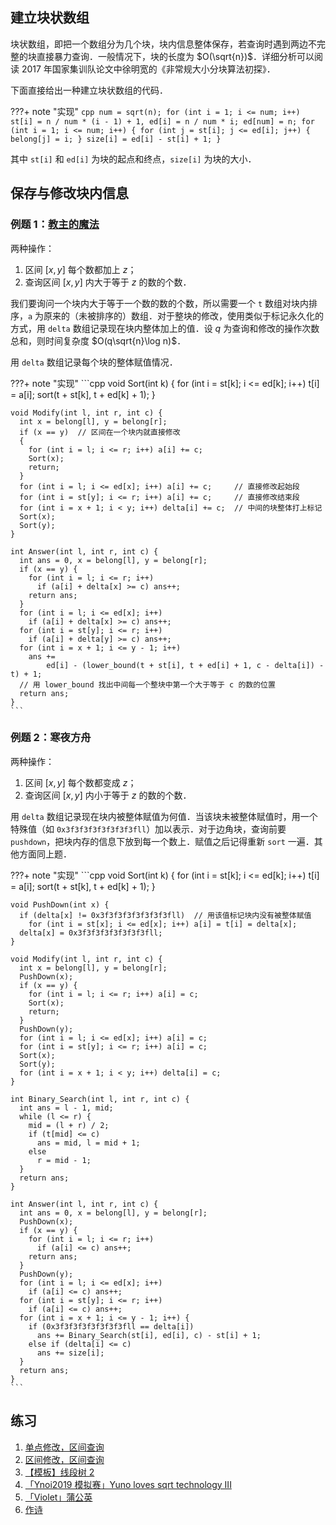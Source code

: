 ## 建立块状数组

块状数组，即把一个数组分为几个块，块内信息整体保存，若查询时遇到两边不完整的块直接暴力查询．一般情况下，块的长度为 $O(\sqrt{n})$．详细分析可以阅读 2017 年国家集训队论文中徐明宽的《非常规大小分块算法初探》．

下面直接给出一种建立块状数组的代码．

???+ note "实现"
    ```cpp
    num = sqrt(n);
    for (int i = 1; i <= num; i++)
      st[i] = n / num * (i - 1) + 1, ed[i] = n / num * i;
    ed[num] = n;
    for (int i = 1; i <= num; i++) {
      for (int j = st[i]; j <= ed[i]; j++) {
        belong[j] = i;
      }
      size[i] = ed[i] - st[i] + 1;
    }
    ```

其中 `st[i]` 和 `ed[i]` 为块的起点和终点，`size[i]` 为块的大小．

## 保存与修改块内信息

### 例题 1：[教主的魔法](https://www.luogu.com.cn/problem/P2801)

两种操作：

1.  区间 $[x,y]$ 每个数都加上 $z$；
2.  查询区间 $[x,y]$ 内大于等于 $z$ 的数的个数．

我们要询问一个块内大于等于一个数的数的个数，所以需要一个 `t` 数组对块内排序，`a` 为原来的（未被排序的）数组．对于整块的修改，使用类似于标记永久化的方式，用 `delta` 数组记录现在块内整体加上的值．设 $q$ 为查询和修改的操作次数总和，则时间复杂度 $O(q\sqrt{n}\log n)$．

用 `delta` 数组记录每个块的整体赋值情况．

???+ note "实现"
    ```cpp
    void Sort(int k) {
      for (int i = st[k]; i <= ed[k]; i++) t[i] = a[i];
      sort(t + st[k], t + ed[k] + 1);
    }
    
    void Modify(int l, int r, int c) {
      int x = belong[l], y = belong[r];
      if (x == y)  // 区间在一个块内就直接修改
      {
        for (int i = l; i <= r; i++) a[i] += c;
        Sort(x);
        return;
      }
      for (int i = l; i <= ed[x]; i++) a[i] += c;     // 直接修改起始段
      for (int i = st[y]; i <= r; i++) a[i] += c;     // 直接修改结束段
      for (int i = x + 1; i < y; i++) delta[i] += c;  // 中间的块整体打上标记
      Sort(x);
      Sort(y);
    }
    
    int Answer(int l, int r, int c) {
      int ans = 0, x = belong[l], y = belong[r];
      if (x == y) {
        for (int i = l; i <= r; i++)
          if (a[i] + delta[x] >= c) ans++;
        return ans;
      }
      for (int i = l; i <= ed[x]; i++)
        if (a[i] + delta[x] >= c) ans++;
      for (int i = st[y]; i <= r; i++)
        if (a[i] + delta[y] >= c) ans++;
      for (int i = x + 1; i <= y - 1; i++)
        ans +=
            ed[i] - (lower_bound(t + st[i], t + ed[i] + 1, c - delta[i]) - t) + 1;
      // 用 lower_bound 找出中间每一个整块中第一个大于等于 c 的数的位置
      return ans;
    }
    ```

### 例题 2：寒夜方舟

两种操作：

1.  区间 $[x,y]$ 每个数都变成 $z$；
2.  查询区间 $[x,y]$ 内小于等于 $z$ 的数的个数．

用 `delta` 数组记录现在块内被整体赋值为何值．当该块未被整体赋值时，用一个特殊值（如 `0x3f3f3f3f3f3f3f3fll`）加以表示．对于边角块，查询前要 `pushdown`，把块内存的信息下放到每一个数上．赋值之后记得重新 `sort` 一遍．其他方面同上题．

???+ note "实现"
    ```cpp
    void Sort(int k) {
      for (int i = st[k]; i <= ed[k]; i++) t[i] = a[i];
      sort(t + st[k], t + ed[k] + 1);
    }
    
    void PushDown(int x) {
      if (delta[x] != 0x3f3f3f3f3f3f3f3fll)  // 用该值标记块内没有被整体赋值
        for (int i = st[x]; i <= ed[x]; i++) a[i] = t[i] = delta[x];
      delta[x] = 0x3f3f3f3f3f3f3f3fll;
    }
    
    void Modify(int l, int r, int c) {
      int x = belong[l], y = belong[r];
      PushDown(x);
      if (x == y) {
        for (int i = l; i <= r; i++) a[i] = c;
        Sort(x);
        return;
      }
      PushDown(y);
      for (int i = l; i <= ed[x]; i++) a[i] = c;
      for (int i = st[y]; i <= r; i++) a[i] = c;
      Sort(x);
      Sort(y);
      for (int i = x + 1; i < y; i++) delta[i] = c;
    }
    
    int Binary_Search(int l, int r, int c) {
      int ans = l - 1, mid;
      while (l <= r) {
        mid = (l + r) / 2;
        if (t[mid] <= c)
          ans = mid, l = mid + 1;
        else
          r = mid - 1;
      }
      return ans;
    }
    
    int Answer(int l, int r, int c) {
      int ans = 0, x = belong[l], y = belong[r];
      PushDown(x);
      if (x == y) {
        for (int i = l; i <= r; i++)
          if (a[i] <= c) ans++;
        return ans;
      }
      PushDown(y);
      for (int i = l; i <= ed[x]; i++)
        if (a[i] <= c) ans++;
      for (int i = st[y]; i <= r; i++)
        if (a[i] <= c) ans++;
      for (int i = x + 1; i <= y - 1; i++) {
        if (0x3f3f3f3f3f3f3f3fll == delta[i])
          ans += Binary_Search(st[i], ed[i], c) - st[i] + 1;
        else if (delta[i] <= c)
          ans += size[i];
      }
      return ans;
    }
    ```

## 练习

1.  [单点修改，区间查询](https://loj.ac/problem/130)
2.  [区间修改，区间查询](https://loj.ac/problem/132)
3.  [【模板】线段树 2](https://www.luogu.com.cn/problem/P3373)
4.  [「Ynoi2019 模拟赛」Yuno loves sqrt technology III](https://www.luogu.com.cn/problem/P5048)
5.  [「Violet」蒲公英](https://www.luogu.com.cn/problem/P4168)
6.  [作诗](https://www.luogu.com.cn/problem/P4135)
